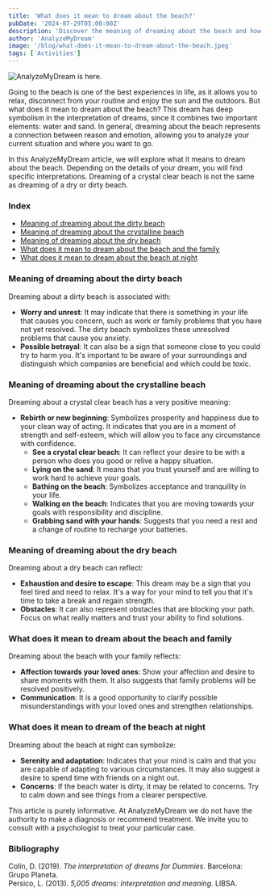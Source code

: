 ```yaml
---
title: 'What does it mean to dream about the beach?'
pubDate: '2024-07-29T05:00:00Z'
description: 'Discover the meaning of dreaming about the beach and how different aspects of the dream, such as the cleanliness of the water or the presence of family, can influence its interpretation.'
author: 'AnalyzeMyDream'
image: '/blog/what-does-it-mean-to-dream-about-the-beach.jpeg'
tags: ['Activities']
---
```


![AnalyzeMyDream is here.](/blog/what-does-it-mean-to-dream-about-the-beach.jpeg)



Going to the beach is one of the best experiences in life, as it allows you to relax, disconnect from your routine and enjoy the sun and the outdoors. But what does it mean to dream about the beach? This dream has deep symbolism in the interpretation of dreams, since it combines two important elements: water and sand. In general, dreaming about the beach represents a connection between reason and emotion, allowing you to analyze your current situation and where you want to go.

In this AnalyzeMyDream article, we will explore what it means to dream about the beach. Depending on the details of your dream, you will find specific interpretations. Dreaming of a crystal clear beach is not the same as dreaming of a dry or dirty beach.


### Index

- [Meaning of dreaming about the dirty beach](#meaning-of-dreaming-about-the-dirty-beach)
- [Meaning of dreaming about the crystalline beach](#meaning-of-dreaming-about-the-crystalline-beach)
- [Meaning of dreaming about the dry beach](#meaning-of-dreaming-about-the-dry-beach)
- [What does it mean to dream about the beach and the family](#what-does-it-mean-to-dream-about-the-beach-and-the-family)
- [What does it mean to dream about the beach at night](#what-does-it-mean-to-dream-about-the-beach-at-night)

### Meaning of dreaming about the dirty beach

Dreaming about a dirty beach is associated with:

- **Worry and unrest**: It may indicate that there is something in your life that causes you concern, such as work or family problems that you have not yet resolved. The dirty beach symbolizes these unresolved problems that cause you anxiety.
- **Possible betrayal**: It can also be a sign that someone close to you could try to harm you. It's important to be aware of your surroundings and distinguish which companies are beneficial and which could be toxic.

### Meaning of dreaming about the crystalline beach

Dreaming about a crystal clear beach has a very positive meaning:

- **Rebirth or new beginning**: Symbolizes prosperity and happiness due to your clean way of acting. It indicates that you are in a moment of strength and self-esteem, which will allow you to face any circumstance with confidence.
  - **See a crystal clear beach**: It can reflect your desire to be with a person who does you good or relive a happy situation.
  - **Lying on the sand**: It means that you trust yourself and are willing to work hard to achieve your goals.
  - **Bathing on the beach**: Symbolizes acceptance and tranquility in your life.
  - **Walking on the beach**: Indicates that you are moving towards your goals with responsibility and discipline.
  - **Grabbing sand with your hands**: Suggests that you need a rest and a change of routine to recharge your batteries.

### Meaning of dreaming about the dry beach

Dreaming about a dry beach can reflect:

- **Exhaustion and desire to escape**: This dream may be a sign that you feel tired and need to relax. It's a way for your mind to tell you that it's time to take a break and regain strength.
- **Obstacles**: It can also represent obstacles that are blocking your path. Focus on what really matters and trust your ability to find solutions.

### What does it mean to dream about the beach and family

Dreaming about the beach with your family reflects:

- **Affection towards your loved ones**: Show your affection and desire to share moments with them. It also suggests that family problems will be resolved positively.
- **Communication**: It is a good opportunity to clarify possible misunderstandings with your loved ones and strengthen relationships.

### What does it mean to dream of the beach at night

Dreaming about the beach at night can symbolize:

- **Serenity and adaptation**: Indicates that your mind is calm and that you are capable of adapting to various circumstances. It may also suggest a desire to spend time with friends on a night out.
- **Concerns**: If the beach water is dirty, it may be related to concerns. Try to calm down and see things from a clearer perspective.

This article is purely informative. At AnalyzeMyDream we do not have the authority to make a diagnosis or recommend treatment. We invite you to consult with a psychologist to treat your particular case.


### Bibliography

Colin, D. (2019). *The interpretation of dreams for Dummies*. Barcelona: Grupo Planeta.  
Persico, L. (2013). *5,005 dreams: interpretation and meaning*. LIBSA.